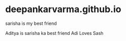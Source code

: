 # deepankarvarma.github.io 
sarisha is my best friend


Aditya is sarisha ka best friend
Adi Loves Sash
